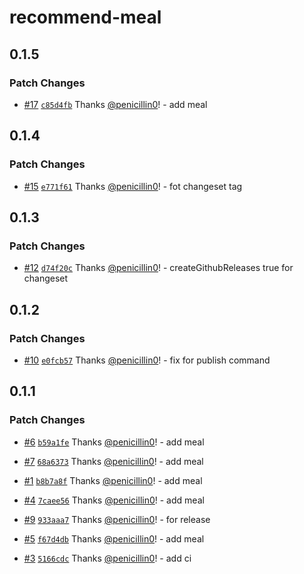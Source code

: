 # recommend-meal

## 0.1.5

### Patch Changes

- [#17](https://github.com/penicillin0/npm-changeset-test/pull/17) [`c85d4fb`](https://github.com/penicillin0/npm-changeset-test/commit/c85d4fbf2c3a0f2e0e5df909f22694d99b668dcb) Thanks [@penicillin0](https://github.com/penicillin0)! - add meal

## 0.1.4

### Patch Changes

- [#15](https://github.com/penicillin0/npm-changeset-test/pull/15) [`e771f61`](https://github.com/penicillin0/npm-changeset-test/commit/e771f61f9a0488f68283e4ad73da8582b18f5cd3) Thanks [@penicillin0](https://github.com/penicillin0)! - fot changeset tag

## 0.1.3

### Patch Changes

- [#12](https://github.com/penicillin0/npm-changeset-test/pull/12) [`d74f20c`](https://github.com/penicillin0/npm-changeset-test/commit/d74f20c97b75ef54cf587b39e2a10d24dd6cf933) Thanks [@penicillin0](https://github.com/penicillin0)! - createGithubReleases true for changeset

## 0.1.2

### Patch Changes

- [#10](https://github.com/penicillin0/npm-changeset-test/pull/10) [`e0fcb57`](https://github.com/penicillin0/npm-changeset-test/commit/e0fcb57dd4216166816b520feedb935cb5b10c4b) Thanks [@penicillin0](https://github.com/penicillin0)! - fix for publish command

## 0.1.1

### Patch Changes

- [#6](https://github.com/penicillin0/npm-changeset-test/pull/6) [`b59a1fe`](https://github.com/penicillin0/npm-changeset-test/commit/b59a1fede63d012257b3442d82acc4426443a9a7) Thanks [@penicillin0](https://github.com/penicillin0)! - add meal

- [#7](https://github.com/penicillin0/npm-changeset-test/pull/7) [`68a6373`](https://github.com/penicillin0/npm-changeset-test/commit/68a637321edf6a46d245a42b17a5fb426e681680) Thanks [@penicillin0](https://github.com/penicillin0)! - add meal

- [#1](https://github.com/penicillin0/npm-changeset-test/pull/1) [`b8b7a8f`](https://github.com/penicillin0/npm-changeset-test/commit/b8b7a8f242d89bcbd07e5c329dba3e3d8bb4be05) Thanks [@penicillin0](https://github.com/penicillin0)! - add meal

- [#4](https://github.com/penicillin0/npm-changeset-test/pull/4) [`7caee56`](https://github.com/penicillin0/npm-changeset-test/commit/7caee565db5bda7ecf5b9f004b4b19afb131c70d) Thanks [@penicillin0](https://github.com/penicillin0)! - add meal

- [#9](https://github.com/penicillin0/npm-changeset-test/pull/9) [`933aaa7`](https://github.com/penicillin0/npm-changeset-test/commit/933aaa75fac81f6667f704d1d9090afad3deb1f9) Thanks [@penicillin0](https://github.com/penicillin0)! - for release

- [#5](https://github.com/penicillin0/npm-changeset-test/pull/5) [`f67d4db`](https://github.com/penicillin0/npm-changeset-test/commit/f67d4db5675bdf9523845ac2ac84f5b0db95c781) Thanks [@penicillin0](https://github.com/penicillin0)! - add meal

- [#3](https://github.com/penicillin0/npm-changeset-test/pull/3) [`5166cdc`](https://github.com/penicillin0/npm-changeset-test/commit/5166cdc690ae8af4a3373a924fb9b1183c174380) Thanks [@penicillin0](https://github.com/penicillin0)! - add ci
